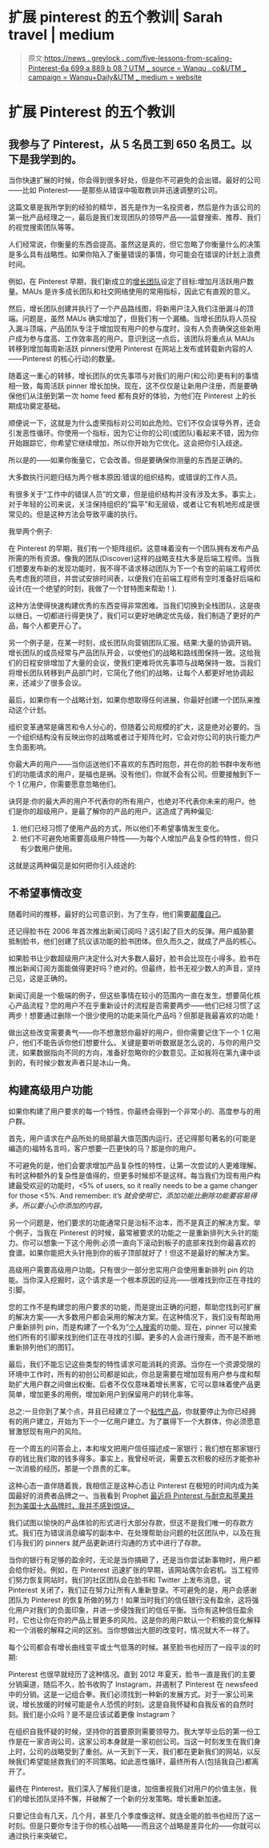 # 扩展 pinterest 的五个教训| Sarah travel | medium

> 原文:[https://news . greylock . com/five-lessons-from-scaling-Pinterest-6a 699 a 889 b 08？UTM _ source = Wanqu . co&UTM _ campaign = Wanqu+Daily&UTM _ medium = website](https://news.greylock.com/five-lessons-from-scaling-pinterest-6a699a889b08?utm_source=wanqu.co&utm_campaign=Wanqu+Daily&utm_medium=website)



# 扩展 Pinterest 的五个教训

## 我参与了 Pinterest，从 5 名员工到 650 名员工。以下是我学到的。

当你快速扩展的时候，你会得到很多好处，但是你不可避免的会出错。最好的公司——比如 Pinterest——是那些从错误中吸取教训并迅速调整的公司。

这篇文章是我所学到的经验的精华，首先是作为一名投资者，然后是作为该公司的第一批产品经理之一，最后是我们发现团队的领导产品——监督搜索、推荐、我们的视觉搜索团队等等。



人们经常说，你衡量的东西会提高。虽然这是真的，但它忽略了你衡量什么的决策是多么具有战略性。如果你陷入了衡量错误的事情，你可能会在错误的计划上浪费时间。

例如，在 Pinterest 早期，我们新成立的[增长团队](https://news.greylock.com/starting-and-scaling-your-growth-team-e45b550f7820#.tbj08ajsn)设定了目标:增加月活跃用户数量。MAUs 是许多成长团队和社交网络使用的常用指标，因此它有直观的意义。

然后，增长团队创建并执行了一个产品路线图，将新用户注入我们注册漏斗的顶端。问题是，虽然 MAUs 确实增加了，但我们有一个漏桶。当增长团队将人员投入漏斗顶端，产品团队专注于增加现有用户的参与度时，没有人负责确保这些新用户成为参与度高、工作效率高的用户。意识到这一点后，该团队将重点从 MAUs 转移到增加每周新活跃 pinners(使用 Pinterest 在网站上发布或转载新内容的人——Pinterest 的核心行动)的数量。

随着这一重心的转移，增长团队的优先事项与对我们的用户(和公司)更有利的事情相一致，每周活跃 pinner 增长加快。现在，这不仅仅是让新用户注册，而是要确保他们从注册到第一次 home feed 都有良好的体验，为他们在 Pinterest 上的长期成功奠定基础。

顺便说一下，这就是为什么虚荣指标对公司如此危险。它们不仅会误导外界，还会引发恶性循环。你使用一个指标，因为它让你的公司(或团队)看起来不错，因为你开始跟踪它，你希望它继续增加，所以你开始为它优化。这会把你引入歧途。

所以是的——如果你衡量它，它会改善。但是要确保你测量的东西是正确的。



大多数执行问题归结为两个根本原因:错误的组织结构，或错误的工作人员。

有很多关于“工作中的错误人员”的文章，但是组织结构并没有涉及太多。事实上，对于年轻的公司来说，关注保持组织的“扁平”和无层级，或者让它有机地形成是很常见的。但是这种方法会导致平庸的执行。

我举两个例子:

在 Pinterest 的早期，我们有一个矩阵组织。这意味着没有一个团队拥有发布产品所需的所有资源。像我的团队(Discover)这样的战略支柱大多是后端工程师。当我们想要发布新的发现功能时，我不得不请求移动团队为下一个有空的前端工程师优先考虑我的项目，并尝试安排时间表，以便我们在前端工程师有空时准备好后端和设计(在一个绝望的时刻，我做了一个甘特图来帮助！).

这种方法使得快速构建优秀的东西变得非常困难。当我们切换到全栈团队，这是夜以继日。一切都进行得更快了，我们可以更好地确定优先级，我们制造了更好的产品，每个人都更开心了。

另一个例子是，在某一时刻，成长团队向营销团队汇报。结果:大量的协调开销。增长团队的成员经常与产品团队开会，以使他们的战略和路线图保持一致。这给我们的日程安排增加了大量的会议，使我们更难将优先事项与战略保持一致。当我们将增长团队转移到产品部门时，它简化了他们的战略，让每个人都更好地协调起来，还减少了很多会议。

最后，如果你有一个战略计划，如果你想取得任何进展，你最好创建一个团队来推动这个计划。

组织变革通常是痛苦和令人分心的，但随着公司规模的扩大，这是绝对必要的。当一个组织结构没有反映出你的战略或者过于矩阵化时，它会对你公司的执行能力产生负面影响。



你最大声的用户——当你运送他们不喜欢的东西时抱怨，并在你的脸书群中发布他们的功能请求的用户，是福也是祸。没有他们，你就不会有公司。但要接触到下一个 1 亿用户，你需要愿意忽略他们。

诀窍是:你的最大声的用户不代表你的所有用户，也绝对不代表你未来的用户。他们是你的超级用户，是最了解你的产品的用户。这造成了两种偏见:

1.  他们已经习惯了使用产品的方式，所以他们不希望事情发生变化。
2.  他们不可避免地需要高级用户特性——为每个人增加产品复杂性的特性，但只有少数用户使用。

这就是这两种偏见是如何把你引入歧途的:

## 不希望事情改变

随着时间的推移，最好的公司意识到，为了生存，他们需要[颠覆自己](http://www.adventurista.com/2011/10/can-product-disruption-become-new.html)。

还记得脸书在 2006 年首次推出新闻订阅吗？这引起了巨大的反弹。用户威胁要抵制脸书，他们创建了抗议该功能的脸书团体。但久而久之，就成了产品的核心。

如果脸书让少数超级用户决定什么对大多数人最好，脸书会比现在小得多。脸书在推出新闻订阅方面能做得更好吗？绝对的。但最终，脸书无视少数人的声音，坚持己见，这是正确的。

新闻订阅是一个极端的例子，但这些事情在较小的范围内一直在发生。想要简化核心产品流程？您的用户不在乎重新设计的流程是否需要两步——他们已经习惯了这两步！想要通过删除一个很少使用的功能来简化产品吗？但那是我最喜欢的功能！

做出这些改变需要勇气——你不想激怒你最好的用户，但你需要记住下一个 1 亿用户，他们不能告诉你他们想要什么。关键是要听听数据是怎么说的，与你的用户交流，如果数据指向不同的方向，准备好忽略你的少数意见。正如我将在第九课中谈到的，有时候少数发声者只是冰山一角。

## 构建高级用户功能

如果你构建了用户要求的每一个特性，你最终会得到一个非常小的、高度参与的用户群。

首先，用户请求在产品所处的局部最大值范围内运行。还记得那句著名的(可能是编造的)福特名言吗，客户想要一匹更快的马？那是你的用户。

不可避免的是，他们会要求增加产品复杂性的特性，让第一次尝试的人更难理解。有时这种额外的复杂性是值得的，但更多时候却不是这样。每当我们为现有用户构建最受欢迎的功能时，<5% of users, so it really needs to be a game changer for those <5%. And remember: it’s *就会使用它，添加功能比删除功能要容易得多。所以要小心你添加的内容。*

另一个问题是，他们要求的功能通常只是治标不治本，而不是真正的解决方案。举个例子，当我在 Pinterest 的时候，最常被要求的功能之一是重新排列大头针的能力。你可以想象一下这个用例:必须一直向下滚动到板子的底部来找到你最喜欢的食谱。如果你能把大头针拖到你的板子顶部就好了！但这不是最好的解决方案。

高级用户需要高级用户功能。只有很少一部分忠实用户会使用重新排列 pin 的功能。当你深入挖掘时，这个请求是一个根本原因的征兆——很难找到你正在寻找的引脚。

您的工作不是构建您的用户要求的功能，而是提出正确的问题，帮助您找到可扩展的解决方案——大多数用户都会采用的解决方案。在这种情况下，我们没有帮助用户重新排列 pin，而是构建了一个名为“[个人搜索](https://blog.pinterest.com/en/where%E2%80%99s-pin-again-search-your-pins)的功能。现在，pinner 可以搜索他们所有的引脚来找到他们正在寻找的引脚。更多的人会进行搜索，而不是不断地重新排列他们的图钉。

最后，我们不能忘记这些类型的特性请求可能消耗的资源。当你在一个资源受限的环境中工作时，所有的初创公司都是如此，你总是需要在增加现有用户参与度和帮助扩大用户群之间做出权衡。后者不仅仅意味着增长黑客，它可以意味着使产品更简单，增加更多的用例，增加新用户到保留用户的转化率等。

总之:一旦你到了某个点，并且已经建立了一个[粘性产品](https://news.greylock.com/how-to-create-a-sticky-product-like-facebook-and-evernote-2b47627fce3a#.k87yp3n5f)，你就要停止为你已经拥有的用户建立，开始为下一个一亿用户建立。为了赢得下一个大群体，你必须愿意冒激怒现有用户的风险。



在一个周五的问答会上，本和埃文把用户信任描述成一家银行；我们想在那家银行存的钱比我们取的钱多得多。事实上，我曾经听说，需要五次积极的经历才能弥补一次消极的经历。那是一个昂贵的汇率。

这种心态一直伴随着我，我相信正是这种心态让 Pinterest 在极短的时间内成为美国最好的消费者品牌之一。当我看到 Prophet [最近将 Pinterest 与耐克和苹果并列为美国十大品牌时，我并不感到惊讶。](https://www.prophet.com/relevantbrands-2016/)

我们试图以愉快的产品体验的形式进行大部分存款，但这不是我们唯一的存款方式。我们在为错误消息编写的副本中、在处理帮助台问题的社区团队中，以及在我们与我们的 pinners 就产品更新进行沟通的方式中进行了存款。

当你的银行有足够的盈余时，无论是当你搞砸了，还是当你尝试新事物时，用户都会给你好处。例如，在 Pinterest 迅速扩张的早期，该网站偶尔会宕机。当工程师们努力恢复网站时，我们的社区团队会在脸书和 Twitter 上发布消息，说 Pinterest 关闭了，我们正在努力让所有人重新登录。不可避免的是，用户会感谢团队为 Pinterest 的恢复所做的努力！如果当时我们的信任银行没有盈余，这将强化用户对我们的负面印象，并进一步侵蚀我们的信任平衡。当你有这种信任盈余时，它也让你在你的产品上冒更多的风险。这是你的用户默认一个积极的变化解释和一个消极的解释之间的区别。当你想做出大胆的改变时，情况就大不一样了。



每个公司都会有增长曲线变平或士气低落的时候。甚至脸书也经历了一段平淡的时期:



Pinterest 也很早就经历了这种情况。直到 2012 年夏天，脸书一直是我们的主要分销渠道，随后不久，脸书收购了 Instagram，并遏制了 Pinterest 在 newsfeed 中的分销。这是一记组合拳。我们必须找到一种新的发展方式。对于一家公司来说，增长放缓的时候可能是令人恐慌的时刻。这是自我怀疑和自我反省的自然时刻。我们是小众吗？是不是应该试着更像 Instagram？

在组织自我怀疑的时候，坚持你的首要原则需要领导力。我大学毕业后的第一份工作是在一家咨询公司，这家公司本身就是一家初创公司。当这一时刻发生在我们身上时，公司的战略受到了重创。从一天到下一天，我们都在更新我们的网站，以反映我们希望能拯救我们的不同策略。如此恶性循环，最终所有人(包括我自己)都离开了。

最终在 Pinterest，我们深入了解我们是谁，加倍重视我们对用户的价值主张，我们的增长团队坚持不懈，并破解了一个新的分发策略。增长重新加速。

只要记住会有几天，几个月，甚至几个季度像这样。就连全能的脸书也经历了这一时刻。但是只要你专注于你的核心战略——而且这个战略是差异化的——你就可以通过执行来突破它。













